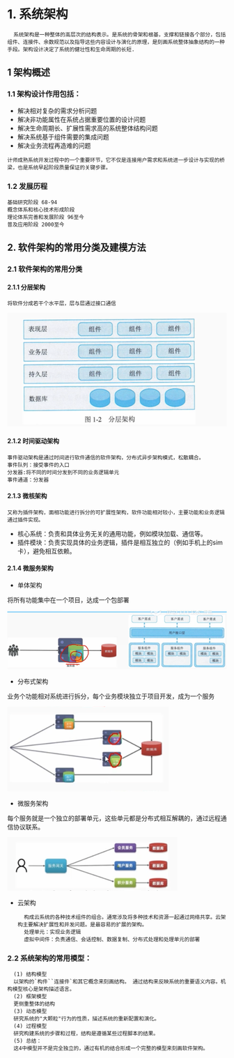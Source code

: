 # 1. 系统架构
      系统架构是一种整体的高层次的结构表示。是系统的骨架和根基，支撑和链接各个部分，包括组件、连接件、余数规范以及指导这些内容设计与演化的原理，是刻画系统整体抽象结构的一种手段。架构设计决定了系统的健壮性和生命周期的长短.

## 1 架构概述

### 1.1 架构设计作用包括：

   - 解决相对复杂的需求分析问题
   - 解决非功能属性在系统占据重要位置的设计问题
   - 解决生命周期长、扩展性需求高的系统整体结构问题
   - 解决系统基于组件需要的集成问题
   - 解决业务流程再造难的问题

   	计师成熟系统开发过程中的一个重要环节，它不仅是连接用户需求和系统进一步设计与实现的桥梁，也是系统早起阶段质量保证的关键步骤。

### 1.2 发展历程

	基础研究阶段 68-94
	概念体系和核心技术形成阶段 
	理论体系完善和发展阶段 96至今
	普及应用阶段 2000至今

## 2. 软件架构的常用分类及建模方法

### 2.1 软件架构的常用分类

#### 2.1.1 分层架构

	将软件分成若干个水平层，层与层通过接口通信

![image.png](source/image/1.系统架构概述_0.jpeg)

#### 2.1.2 时间驱动架构

	事件驱动架构是通过时间进行软件通信的软件架构，分布式异步架构模式，松散耦合。
	事件队列：接受事件的入口
	分发器:将不同的时间分发到不同的业务逻辑单元
	事件通道：分发器

#### 2.1.3 微核架构
		
	又称为插件架构，面相功能进行拆分的可扩展性架构，软件功能相对较小，主要功能和业务逻辑通过插件实现。

- 核心系统：负责和具体业务无关的通用功能，例如模块加载、通信等。
- 插件模块：负责实现具体的业务逻辑，插件是相互独立的（例如手机上的sim卡），避免相互依赖。

#### 2.1.4 微服务架构

- 单体架构

将所有功能集中在一个项目，达成一个包部署

![image.png](source/image/1.系统架构概述_1.jpeg)

- 分布式架构

业务个功能相对系统进行拆分，每个业务模块独立于项目开发，成为一个服务

![image.png](source/image/1.系统架构概述_2.jpeg)

- 微服务架构

每个服务就是一个独立的部署单元，这些单元都是分布式相互解耦的，通过远程通信协议联系。

![image.png](source/image/1.系统架构概述_3.jpeg)

- 云架构

		构成云系统的各种技术组件的组合。通常涉及将多种技术和资源一起通过网络共享。云架构主要解决扩展性和并发问题。是最容易的扩展的架构。
		处理单元：实现业务逻辑
		虚拟中间件：负责通信、会话控制、数据复制、分布式处理和处理单元的部署

### 2.2 系统架构的常用模型：

      (1) 结构模型
      以架构的`构件``连接件`和其它概念来刻画结构。 通过结构来反映系统的重要语义内容。机构模型核心是架构描述语言。
      (2) 框架模型
      更侧重整体的结构
      (3) 动态模型
      研究系统的"大颗粒"行为的性质，描述系统的重新配置和演化。
      (4) 过程模型
      研究构建系统的步骤和过程，结构是遵循某些过程脚本的结果。
      (5) 总结：
      这4中模型并不是完全独立的，通过有机的结合形成一个完整的模型来刻画软件架构。


